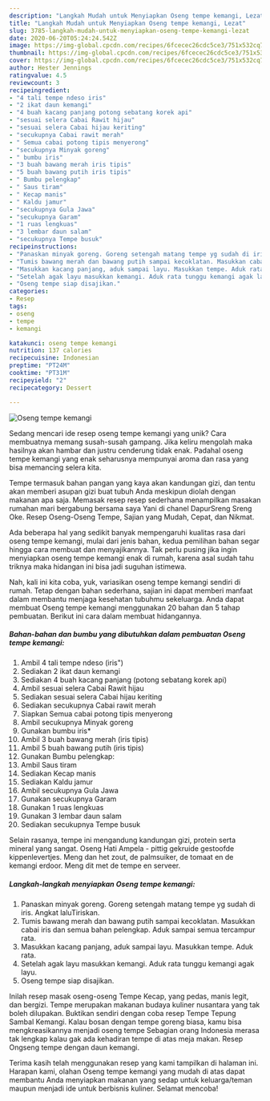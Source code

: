 ```yaml
---
description: "Langkah Mudah untuk Menyiapkan Oseng tempe kemangi, Lezat"
title: "Langkah Mudah untuk Menyiapkan Oseng tempe kemangi, Lezat"
slug: 3785-langkah-mudah-untuk-menyiapkan-oseng-tempe-kemangi-lezat
date: 2020-06-20T05:24:24.542Z
image: https://img-global.cpcdn.com/recipes/6fcecec26cdc5ce3/751x532cq70/oseng-tempe-kemangi-foto-resep-utama.jpg
thumbnail: https://img-global.cpcdn.com/recipes/6fcecec26cdc5ce3/751x532cq70/oseng-tempe-kemangi-foto-resep-utama.jpg
cover: https://img-global.cpcdn.com/recipes/6fcecec26cdc5ce3/751x532cq70/oseng-tempe-kemangi-foto-resep-utama.jpg
author: Hester Jennings
ratingvalue: 4.5
reviewcount: 3
recipeingredient:
- "4 tali tempe ndeso iris"
- "2 ikat daun kemangi"
- "4 buah kacang panjang potong sebatang korek api"
- "sesuai selera Cabai Rawit hijau"
- "sesuai selera Cabai hijau keriting"
- "secukupnya Cabai rawit merah"
- " Semua cabai potong tipis menyerong"
- "secukupnya Minyak goreng"
- " bumbu iris"
- "3 buah bawang merah iris tipis"
- "5 buah bawang putih iris tipis"
- " Bumbu pelengkap"
- " Saus tiram"
- " Kecap manis"
- " Kaldu jamur"
- "secukupnya Gula Jawa"
- "secukupnya Garam"
- "1 ruas lengkuas"
- "3 lembar daun salam"
- "secukupnya Tempe busuk"
recipeinstructions:
- "Panaskan minyak goreng. Goreng setengah matang tempe yg sudah di iris. Angkat laluTiriskan."
- "Tumis bawang merah dan bawang putih sampai kecoklatan. Masukkan cabai iris dan semua bahan pelengkap. Aduk sampai semua tercampur rata."
- "Masukkan kacang panjang, aduk sampai layu. Masukkan tempe. Aduk rata."
- "Setelah agak layu masukkan kemangi. Aduk rata tunggu kemangi agak layu."
- "Oseng tempe siap disajikan."
categories:
- Resep
tags:
- oseng
- tempe
- kemangi

katakunci: oseng tempe kemangi 
nutrition: 137 calories
recipecuisine: Indonesian
preptime: "PT24M"
cooktime: "PT31M"
recipeyield: "2"
recipecategory: Dessert

---
```



![Oseng tempe kemangi](https://img-global.cpcdn.com/recipes/6fcecec26cdc5ce3/751x532cq70/oseng-tempe-kemangi-foto-resep-utama.jpg)

Sedang mencari ide resep oseng tempe kemangi yang unik? Cara membuatnya memang susah-susah gampang. Jika keliru mengolah maka hasilnya akan hambar dan justru cenderung tidak enak. Padahal oseng tempe kemangi yang enak seharusnya mempunyai aroma dan rasa yang bisa memancing selera kita.

Tempe termasuk bahan pangan yang kaya akan kandungan gizi, dan tentu akan memberi asupan gizi buat tubuh Anda meskipun diolah dengan makanan apa saja. Memasak resep resep sederhana menampilkan masakan rumahan mari bergabung bersama saya Yani di chanel DapurSreng Sreng Oke. Resep Oseng-Oseng Tempe, Sajian yang Mudah, Cepat, dan Nikmat.

Ada beberapa hal yang sedikit banyak mempengaruhi kualitas rasa dari oseng tempe kemangi, mulai dari jenis bahan, kedua pemilihan bahan segar hingga cara membuat dan menyajikannya. Tak perlu pusing jika ingin menyiapkan oseng tempe kemangi enak di rumah, karena asal sudah tahu triknya maka hidangan ini bisa jadi suguhan istimewa.


Nah, kali ini kita coba, yuk, variasikan oseng tempe kemangi sendiri di rumah. Tetap dengan bahan sederhana, sajian ini dapat memberi manfaat dalam membantu menjaga kesehatan tubuhmu sekeluarga. Anda dapat membuat Oseng tempe kemangi menggunakan 20 bahan dan 5 tahap pembuatan. Berikut ini cara dalam membuat hidangannya.

<!--inarticleads1-->

##### Bahan-bahan dan bumbu yang dibutuhkan dalam pembuatan Oseng tempe kemangi:

1. Ambil 4 tali tempe ndeso (iris&#34;)
1. Sediakan 2 ikat daun kemangi
1. Sediakan 4 buah kacang panjang (potong sebatang korek api)
1. Ambil sesuai selera Cabai Rawit hijau
1. Sediakan sesuai selera Cabai hijau keriting
1. Sediakan secukupnya Cabai rawit merah
1. Siapkan  Semua cabai potong tipis menyerong
1. Ambil secukupnya Minyak goreng
1. Gunakan  bumbu iris*
1. Ambil 3 buah bawang merah (iris tipis)
1. Ambil 5 buah bawang putih (iris tipis)
1. Gunakan  Bumbu pelengkap:
1. Ambil  Saus tiram
1. Sediakan  Kecap manis
1. Sediakan  Kaldu jamur
1. Ambil secukupnya Gula Jawa
1. Gunakan secukupnya Garam
1. Gunakan 1 ruas lengkuas
1. Gunakan 3 lembar daun salam
1. Sediakan secukupnya Tempe busuk


Selain rasanya, tempe ini mengandung kandungan gizi, protein serta mineral yang sangat. Oseng Hati Ampela - pittig gekruide gestoofde kippenlevertjes. Meng dan het zout, de palmsuiker, de tomaat en de kemangi erdoor. Meng dit met de tempe en serveer. 

<!--inarticleads2-->

##### Langkah-langkah menyiapkan Oseng tempe kemangi:

1. Panaskan minyak goreng. Goreng setengah matang tempe yg sudah di iris. Angkat laluTiriskan.
1. Tumis bawang merah dan bawang putih sampai kecoklatan. Masukkan cabai iris dan semua bahan pelengkap. Aduk sampai semua tercampur rata.
1. Masukkan kacang panjang, aduk sampai layu. Masukkan tempe. Aduk rata.
1. Setelah agak layu masukkan kemangi. Aduk rata tunggu kemangi agak layu.
1. Oseng tempe siap disajikan.


Inilah resep masak oseng-oseng Tempe Kecap, yang pedas, manis legit, dan bergizi. Tempe merupakan makanan budaya kuliner nusantara yang tak boleh dilupakan. Buktikan sendiri dengan coba resep Tempe Tepung Sambal Kemangi. Kalau bosan dengan tempe goreng biasa, kamu bisa mengkreasikannya menjadi oseng tempe Sebagian orang Indonesia merasa tak lengkap kalau gak ada kehadiran tempe di atas meja makan. Resep Ongseng tempe dengan daun kemangi. 

Terima kasih telah menggunakan resep yang kami tampilkan di halaman ini. Harapan kami, olahan Oseng tempe kemangi yang mudah di atas dapat membantu Anda menyiapkan makanan yang sedap untuk keluarga/teman maupun menjadi ide untuk berbisnis kuliner. Selamat mencoba!
